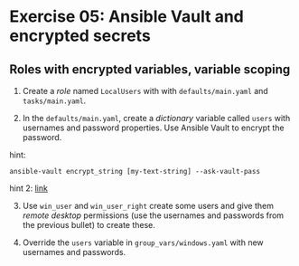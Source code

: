 # Exercise 05: Ansible Vault and encrypted secrets

## Roles with encrypted variables, variable scoping

1) Create a *role* named `LocalUsers` with with `defaults/main.yaml` and `tasks/main.yaml`.

2) In the `defaults/main.yaml`, create a *dictionary* variable called `users` with usernames and password properties. Use Ansible Vault to encrypt the password.

hint:

```shell
ansible-vault encrypt_string [my-text-string] --ask-vault-pass
```
hint 2: [link](https://stackoverflow.com/a/44241343/3793019)


3) Use `win_user` and `win_user_right` create some users and give them *remote desktop* permissions (use the usernames and passwords from the previous bullet) to create these.

4) Override the `users` variable in `group_vars/windows.yaml` with new usernames and passwords.
